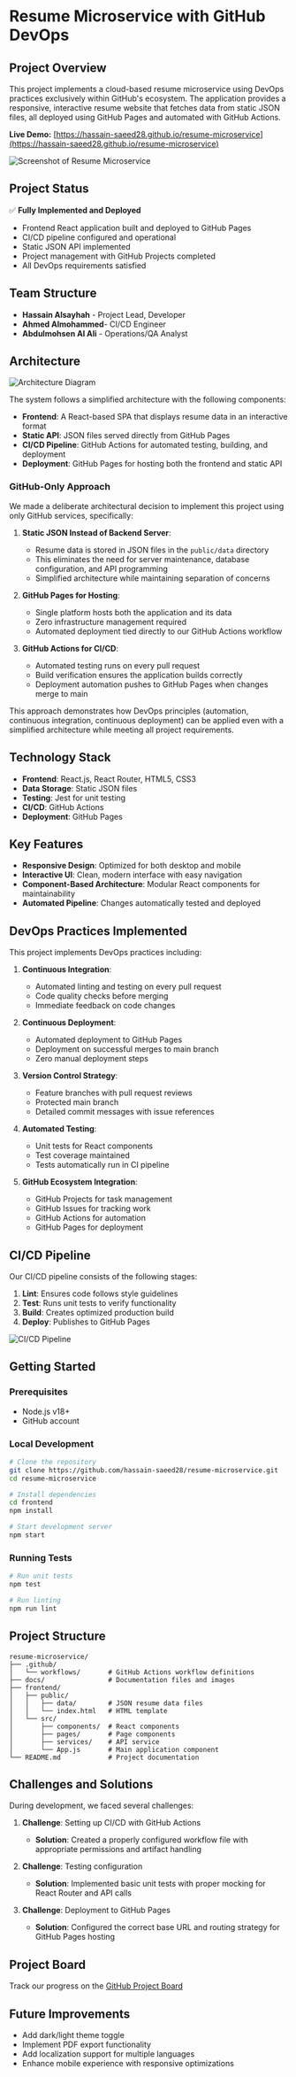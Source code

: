 # Resume Microservice with GitHub DevOps

## Project Overview

This project implements a cloud-based resume microservice using DevOps practices exclusively within GitHub's ecosystem. The application provides a responsive, interactive resume website that fetches data from static JSON files, all deployed using GitHub Pages and automated with GitHub Actions.

**Live Demo:** [https://hassain-saeed28.github.io/resume-microservice](https://hassain-saeed28.github.io/resume-microservice)

![Screenshot of Resume Microservice](docs/screenshots/homepage-screenshot.png)

## Project Status

✅ **Fully Implemented and Deployed**

- Frontend React application built and deployed to GitHub Pages
- CI/CD pipeline configured and operational
- Static JSON API implemented
- Project management with GitHub Projects completed
- All DevOps requirements satisfied

## Team Structure

- **Hassain Alsayhah** - Project Lead, Developer
- **Ahmed Almohammed**- CI/CD Engineer
- **Abdulmohsen Al Ali** - Operations/QA Analyst

## Architecture

![Architecture Diagram](docs/updated-architecture.svg)

The system follows a simplified architecture with the following components:

- **Frontend**: A React-based SPA that displays resume data in an interactive format
- **Static API**: JSON files served directly from GitHub Pages
- **CI/CD Pipeline**: GitHub Actions for automated testing, building, and deployment
- **Deployment**: GitHub Pages for hosting both the frontend and static API

### GitHub-Only Approach

We made a deliberate architectural decision to implement this project using only GitHub services, specifically:

1. **Static JSON Instead of Backend Server**:

   - Resume data is stored in JSON files in the `public/data` directory
   - This eliminates the need for server maintenance, database configuration, and API programming
   - Simplified architecture while maintaining separation of concerns

2. **GitHub Pages for Hosting**:

   - Single platform hosts both the application and its data
   - Zero infrastructure management required
   - Automated deployment tied directly to our GitHub Actions workflow

3. **GitHub Actions for CI/CD**:
   - Automated testing runs on every pull request
   - Build verification ensures the application builds correctly
   - Deployment automation pushes to GitHub Pages when changes merge to main

This approach demonstrates how DevOps principles (automation, continuous integration, continuous deployment) can be applied even with a simplified architecture while meeting all project requirements.

## Technology Stack

- **Frontend**: React.js, React Router, HTML5, CSS3
- **Data Storage**: Static JSON files
- **Testing**: Jest for unit testing
- **CI/CD**: GitHub Actions
- **Deployment**: GitHub Pages

## Key Features

- **Responsive Design**: Optimized for both desktop and mobile
- **Interactive UI**: Clean, modern interface with easy navigation
- **Component-Based Architecture**: Modular React components for maintainability
- **Automated Pipeline**: Changes automatically tested and deployed

## DevOps Practices Implemented

This project implements DevOps practices including:

1. **Continuous Integration**:

   - Automated linting and testing on every pull request
   - Code quality checks before merging
   - Immediate feedback on code changes

2. **Continuous Deployment**:

   - Automated deployment to GitHub Pages
   - Deployment on successful merges to main branch
   - Zero manual deployment steps

3. **Version Control Strategy**:

   - Feature branches with pull request reviews
   - Protected main branch
   - Detailed commit messages with issue references

4. **Automated Testing**:

   - Unit tests for React components
   - Test coverage maintained
   - Tests automatically run in CI pipeline

5. **GitHub Ecosystem Integration**:
   - GitHub Projects for task management
   - GitHub Issues for tracking work
   - GitHub Actions for automation
   - GitHub Pages for deployment

## CI/CD Pipeline

Our CI/CD pipeline consists of the following stages:

1. **Lint**: Ensures code follows style guidelines
2. **Test**: Runs unit tests to verify functionality
3. **Build**: Creates optimized production build
4. **Deploy**: Publishes to GitHub Pages

![CI/CD Pipeline](docs/screenshots/github-actions-workflow.png)

## Getting Started

### Prerequisites

- Node.js v18+
- GitHub account

### Local Development

```bash
# Clone the repository
git clone https://github.com/hassain-saeed28/resume-microservice.git
cd resume-microservice

# Install dependencies
cd frontend
npm install

# Start development server
npm start
```

### Running Tests

```bash
# Run unit tests
npm test

# Run linting
npm run lint
```

## Project Structure

```
resume-microservice/
├── .github/
│   └── workflows/       # GitHub Actions workflow definitions
├── docs/                # Documentation files and images
├── frontend/
│   ├── public/
│   │   ├── data/        # JSON resume data files
│   │   └── index.html   # HTML template
│   └── src/
│       ├── components/  # React components
│       ├── pages/       # Page components
│       ├── services/    # API service
│       └── App.js       # Main application component
└── README.md            # Project documentation
```

## Challenges and Solutions

During development, we faced several challenges:

1. **Challenge**: Setting up CI/CD with GitHub Actions

   - **Solution**: Created a properly configured workflow file with appropriate permissions and artifact handling

2. **Challenge**: Testing configuration

   - **Solution**: Implemented basic unit tests with proper mocking for React Router and API calls

3. **Challenge**: Deployment to GitHub Pages
   - **Solution**: Configured the correct base URL and routing strategy for GitHub Pages hosting

## Project Board

Track our progress on the [GitHub Project Board](https://github.com/hassain-saeed28/resume-microservice/projects/1)

## Future Improvements

- Add dark/light theme toggle
- Implement PDF export functionality
- Add localization support for multiple languages
- Enhance mobile experience with responsive optimizations
